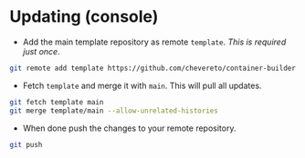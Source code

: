 # Updating (console)

* Add the main template repository as remote `template`. *This is required just once*.
  
```sh
git remote add template https://github.com/chevereto/container-builder 
```

* Fetch `template` and merge it with `main`. This will pull all updates.

```sh
git fetch template main
git merge template/main --allow-unrelated-histories
```

* When done push the changes to your remote repository.

```sh
git push
```
